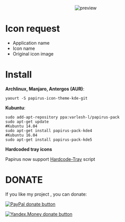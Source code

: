 <p align="center">
  <img src="https://raw.githubusercontent.com/PapirusDevelopmentTeam/papirus-icon-theme-kde/master/preview.png" alt="preview"/>
</p>

# Icon request
- Application name
- Icon name
- Original icon image

# Install
**Archlinux, Manjaro, Antergos (AUR)**:
```
yaourt -S papirus-icon-theme-kde-git
```
**Kubuntu**:
```
sudo add-apt-repository ppa:varlesh-l/papirus-pack
sudo apt-get update
#Kubuntu 14.04
sudo apt-get install papirus-pack-kde4
#Kubuntu 16.04
sudo apt-get install papirus-pack-kde5
```
**Hardcoded tray icons**

Papirus now support [Hardcode-Tray](https://github.com/bil-elmoussaoui/Hardcode-Tray) script

# DONATE
If you like my project , you can donate:

<span class="paypal"><a href="https://www.paypal.me/varlesh" title="Donate to this project using Paypal"><img src="https://www.paypalobjects.com/webstatic/mktg/Logo/pp-logo-100px.png" alt="PayPal donate button" /></a></span>

<span class="Yandex.Money"><a href="http://yasobe.ru/na/varlesh#form_submit" title="Donate to this project using Yandex.Money"><img src="https://money.yandex.ru/img/ym_logo.gif" alt="Yandex.Money donate button" /></a></span>
